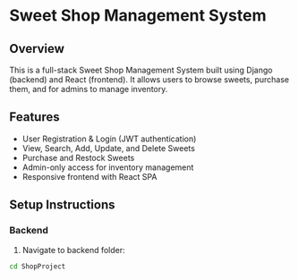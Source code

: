 # Sweet Shop Management System

## Overview
This is a full-stack Sweet Shop Management System built using Django (backend) and React (frontend). 
It allows users to browse sweets, purchase them, and for admins to manage inventory.

## Features
- User Registration & Login (JWT authentication)
- View, Search, Add, Update, and Delete Sweets
- Purchase and Restock Sweets
- Admin-only access for inventory management
- Responsive frontend with React SPA

## Setup Instructions

### Backend
1. Navigate to backend folder:
```bash
cd ShopProject
